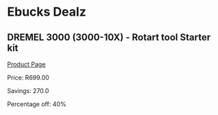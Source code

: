 
# Ebucks Dealz
## DREMEL 3000 (3000-10X) - Rotart tool Starter kit
[Product Page](https://www.ebucks.com/web/shop/productSelected.do?prodId=339408260&catId=336131644)

Price: R699.00

Savings: 270.0

Percentage off: 40%
	